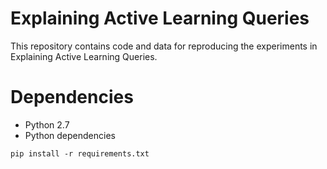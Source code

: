# Explaining Active Learning Queries
This repository contains code and data for reproducing the experiments in Explaining Active Learning Queries.

# Dependencies
* Python 2.7
* Python dependencies
```
pip install -r requirements.txt
```
